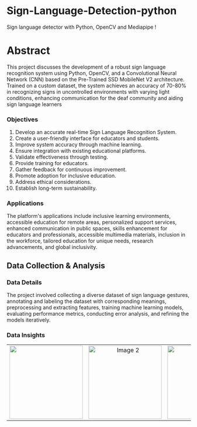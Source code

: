 # Sign-Language-Detection-python

Sign language detector with Python, OpenCV and Mediapipe !

# Abstract
This project discusses the development of a robust sign language recognition system using Python, OpenCV, and a Convolutional Neural Network (CNN) based on the Pre-Trained SSD MobileNet V2 architecture. Trained on a custom dataset, the system achieves an accuracy of 70-80% in recognizing signs in uncontrolled environments with varying light conditions, enhancing communication for the deaf community and aiding sign language learners

### Objectives

1. Develop an accurate real-time Sign Language Recognition System.
2. Create a user-friendly interface for educators and students.
3. Improve system accuracy through machine learning.
4. Ensure integration with existing educational platforms.
5. Validate effectiveness through testing.
6. Provide training for educators.
7. Gather feedback for continuous improvement.
8. Promote adoption for inclusive education.
9. Address ethical considerations.
10. Establish long-term sustainability.

### Applications

The platform's applications include inclusive learning environments, accessible education for remote areas, personalized support services, enhanced communication in public spaces, skills enhancement for educators and professionals, accessible multimedia materials, inclusion in the workforce, tailored education for unique needs, research advancements, and global inclusivity.

## Data Collection & Analysis

### Data Details

The project involved collecting a diverse dataset of sign language gestures, annotating and labeling the dataset with corresponding meanings, preprocessing and extracting features, training machine learning models, evaluating performance metrics, conducting error analysis, and refining the models iteratively.

### Data Insights
<table>
  <tr>
    <td align="center"><img src="https://github.com/sanika391/Sign-Language-Detection/assets/116996971/9f2351d0-17b6-46b5-ba5b-1a0aece770d5" style="width: 200px;"></td>
    <td align="center"><img src="https://github.com/sanika391/Sign-Language-Detection/assets/116996971/e1492258-553a-4ab5-9c7b-d319a8540f19" alt="Image 2" style="width: 200px;"></td>
    <td align="center"><img src="https://github.com/sanika391/Sign-Language-Detection/assets/116996971/3ce8ec64-f456-469c-b569-68310af249dd" alt="Image 3" style="width: 200px;"></td>
  </tr>
</table>




